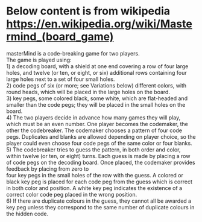 # Below content is from wikipedia https://en.wikipedia.org/wiki/Mastermind_(board_game)<br /> 
masterMind is a code-breaking game for two players. <br /> 
The game is played using:<br /> 
    1) a decoding board, with a shield at one end covering a row of four large holes, and twelve (or ten, or eight, or six) additional rows containing four large holes next to a set of four small holes.<br /> 
    2) code pegs of six (or more; see Variations below) different colors, with round heads, which will be placed in the large holes on the board.<br /> 
    3) key pegs, some colored black, some white, which are flat-headed and smaller than the code pegs; they will be placed in the 
    small holes on the board.<br /> 
    4) The two players decide in advance how many games they will play, which must be an even number. One player becomes the codemaker, the other the codebreaker. The codemaker chooses a pattern of four code pegs. Duplicates and blanks are allowed depending on player choice, so the player could even choose four code pegs of the same color or four blanks. <br /> 
    5) The codebreaker tries to guess the pattern, in both order and color, within twelve (or ten, or eight) turns. Each guess is 
    made by placing a row of code pegs on the decoding board. Once placed, the codemaker provides feedback by placing from zero to <br /> 
    four key pegs in the small holes of the row with the guess. A colored or black key peg is placed for each code peg from the guess which is correct in both color and position. A white key peg indicates the existence of a correct color code peg placed in the wrong position.<br /> 
    6) If there are duplicate colours in the guess, they cannot all be awarded a key peg unless they correspond to the same number of duplicate colours in the hidden code.<br /> 
